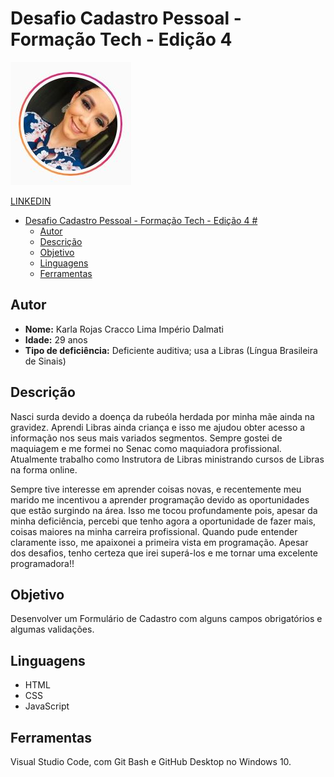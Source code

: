 # Desafio Cadastro Pessoal - Formação Tech - Edição 4 # 

<img src="img/karla.jpg">

[LINKEDIN](https://linkedin.com/in/karla-cracco-5994b7220) 

- [Desafio Cadastro Pessoal - Formação Tech - Edição 4 #](#desafio-cadastro-pessoal---formação-tech---edição-4-)
  - [Autor](#autor)
  - [Descrição](#descrição)
  - [Objetivo](#objetivo)
  - [Linguagens](#linguagens)
  - [Ferramentas](#ferramentas)

## Autor

* **Nome:** Karla Rojas Cracco Lima Império Dalmati
* **Idade:** 29 anos
* **Tipo de deficiência:** Deficiente auditiva; usa a Libras (Língua Brasileira de Sinais) 

## Descrição

Nasci surda devido a doença da rubeóla herdada por minha mãe ainda na gravidez. Aprendi Libras ainda criança e isso me ajudou obter acesso a informação nos seus mais variados segmentos. Sempre gostei de maquiagem e me formei no Senac como maquiadora profissional. Atualmente trabalho como Instrutora de Libras ministrando cursos de Libras na forma online.

Sempre tive interesse em aprender coisas novas, e recentemente meu marido me incentivou a aprender programação devido as oportunidades que estão surgindo na área. Isso me tocou profundamente pois, apesar da minha deficiência, percebi que tenho agora a oportunidade de fazer mais, coisas maiores na minha carreira profissional. Quando pude entender claramente isso, me apaixonei a primeira vista em programação. Apesar dos desafios, tenho certeza que irei superá-los e me tornar uma excelente programadora!!

## Objetivo

Desenvolver um Formulário de Cadastro com alguns campos obrigatórios e algumas validações.

## Linguagens

* HTML
* CSS
* JavaScript

## Ferramentas

Visual Studio Code, com Git Bash e GitHub Desktop no Windows 10. 
                          


 

